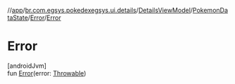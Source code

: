 //[app](../../../../../index.md)/[br.com.egsys.pokedexegsys.ui.details](../../../index.md)/[DetailsViewModel](../../index.md)/[PokemonDataState](../index.md)/[Error](index.md)/[Error](-error.md)

# Error

[androidJvm]\
fun [Error](-error.md)(error: [Throwable](https://kotlinlang.org/api/latest/jvm/stdlib/kotlin/-throwable/index.html))
